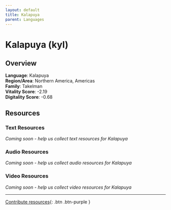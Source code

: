 ```yaml
---
layout: default
title: Kalapuya
parent: Languages
---
```


# Kalapuya (kyl)

## Overview

**Language**: Kalapuya  
**Region/Area**: Northern America, Americas  
**Family**: Takelman  
**Vitality Score**: -2.19  
**Digitality Score**: -0.68  

## Resources

### Text Resources
*Coming soon - help us collect text resources for Kalapuya*

### Audio Resources
*Coming soon - help us collect audio resources for Kalapuya*

### Video Resources
*Coming soon - help us collect video resources for Kalapuya*

---

[Contribute resources](https://fairtrain.github.io/){: .btn .btn-purple }
